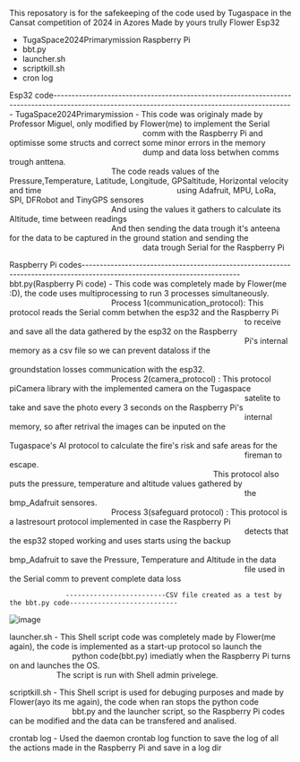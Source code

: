 This reposatory is for the safekeeping of the code used by Tugaspace in the Cansat competition of 2024 in Azores
Made by yours trully Flower
Esp32
- TugaSpace2024Primarymission
Raspberry Pi
- bbt.py
- launcher.sh
- scriptkill.sh
- cron log

Esp32 code-------------------------------------------------------------------------------------------------------------------------------------------------
TugaSpace2024Primarymission - This code was originaly made by Professor Miguel, only modified by Flower(me) to implement the Serial 
&emsp;&emsp;&emsp;&emsp;&emsp;&emsp;&emsp;&emsp;&emsp;&emsp;&emsp;&emsp;&emsp;&emsp;&emsp;&emsp;&emsp;comm with the Raspberry Pi and optimisse some 
                              structs and correct some minor errors in the memory 
                              &emsp;&emsp;&emsp;&emsp;&emsp;&emsp;&emsp;&emsp;&emsp;&emsp;&emsp;&emsp;&emsp;&emsp;&emsp;&emsp;&emsp;dump and data loss betwhen comms trough anttena.<br>
                          &emsp;&emsp;&emsp;&emsp;&emsp;&emsp;&emsp;&emsp;&emsp;&emsp;&emsp;&emsp;&emsp;The code reads values of the Pressure,Temperature, Latitude, Longitude, GPSaltitude, Horizontal velocity and time 
                          &emsp;&emsp;&emsp;&emsp;&emsp;&emsp;&emsp;&emsp;&emsp;&emsp;&emsp;&emsp;&emsp;&emsp;&emsp;&emsp;&emsp;using Adafruit, MPU, LoRa, SPI,                                     DFRobot and TinyGPS sensores <br>
                          &emsp;&emsp;&emsp;&emsp;&emsp;&emsp;&emsp;&emsp;&emsp;&emsp;&emsp;&emsp;&emsp;And using the values it gathers to calculate its Altitude, time between readings <br>
                          &emsp;&emsp;&emsp;&emsp;&emsp;&emsp;&emsp;&emsp;&emsp;&emsp;&emsp;&emsp;&emsp;And then sending the data trough it's anteena for the data to be captured in the ground station and sending the 
                          &emsp;&emsp;&emsp;&emsp;&emsp;&emsp;&emsp;&emsp;&emsp;&emsp;&emsp;&emsp;&emsp;&emsp;&emsp;&emsp;&emsp;data trough Serial for the Raspberry Pi<br>
<p>                              
Raspberry Pi codes--------------------------------------------------------------------------------------------------------------------------
bbt.py(Raspberry Pi code)   - This code was completely made by Flower(me :D), the code uses multiprocessing to run 3 processes simultaneously. <br>
&emsp;&emsp;&emsp;&emsp;&emsp;&emsp;&emsp;&emsp;&emsp;&emsp;&emsp;&emsp;&emsp;Process 1(communication_protocol): This protocol reads the Serial comm betwhen the esp32 and the Raspberry Pi 
&emsp;&emsp;&emsp;&emsp;&emsp;&emsp;&emsp;&emsp;&emsp;&emsp;&emsp;&emsp;&emsp;&emsp;&emsp;&emsp;&emsp;&emsp;&emsp;&emsp;&emsp;&emsp;&emsp;&emsp;&emsp;&emsp;&emsp;&emsp;&emsp;&emsp;to receive and save all the data gathered by the esp32 on the Raspberry 
&emsp;&emsp;&emsp;&emsp;&emsp;&emsp;&emsp;&emsp;&emsp;&emsp;&emsp;&emsp;&emsp;&emsp;&emsp;&emsp;&emsp;&emsp;&emsp;&emsp;&emsp;&emsp;&emsp;&emsp;&emsp;&emsp;&emsp;&emsp;&emsp;&emsp;Pi's internal memory as a csv file so we can prevent dataloss if the 
&emsp;&emsp;&emsp;&emsp;&emsp;&emsp;&emsp;&emsp;&emsp;&emsp;&emsp;&emsp;&emsp;&emsp;&emsp;&emsp;&emsp;&emsp;&emsp;&emsp;&emsp;&emsp;&emsp;&emsp;&emsp;&emsp;&emsp;&emsp;&emsp;&emsp;groundstation losses
                                                                communication with the esp32.<br>
&emsp;&emsp;&emsp;&emsp;&emsp;&emsp;&emsp;&emsp;&emsp;&emsp;&emsp;&emsp;&emsp;Process 2(camera_protocol)       : This protocol piCamera library with the implemented camera on the Tugaspace 
&emsp;&emsp;&emsp;&emsp;&emsp;&emsp;&emsp;&emsp;&emsp;&emsp;&emsp;&emsp;&emsp;&emsp;&emsp;&emsp;&emsp;&emsp;&emsp;&emsp;&emsp;&emsp;&emsp;&emsp;&emsp;&emsp;&emsp;&emsp;&emsp;&emsp;satelite to take and save the photo 
every 3
                                                                seconds on the Raspberry Pi's 
&emsp;&emsp;&emsp;&emsp;&emsp;&emsp;&emsp;&emsp;&emsp;&emsp;&emsp;&emsp;&emsp;&emsp;&emsp;&emsp;&emsp;&emsp;&emsp;&emsp;&emsp;&emsp;&emsp;&emsp;&emsp;&emsp;&emsp;&emsp;&emsp;&emsp;internal memory, so after retrival the images can be inputed on the 
&emsp;&emsp;&emsp;&emsp;&emsp;&emsp;&emsp;&emsp;&emsp;&emsp;&emsp;&emsp;&emsp;&emsp;&emsp;&emsp;&emsp;&emsp;&emsp;&emsp;&emsp;&emsp;&emsp;&emsp;&emsp;&emsp;&emsp;&emsp;&emsp;&emsp;Tugaspace's AI protocol to calculate the fire's risk and safe areas for the 
&emsp;&emsp;&emsp;&emsp;&emsp;&emsp;&emsp;&emsp;&emsp;&emsp;&emsp;&emsp;&emsp;&emsp;&emsp;&emsp;&emsp;&emsp;&emsp;&emsp;&emsp;&emsp;&emsp;&emsp;&emsp;&emsp;&emsp;&emsp;&emsp;&emsp;fireman to escape.<br>
&emsp;&emsp;&emsp;&emsp;&emsp;&emsp;&emsp;&emsp;&emsp;&emsp;&emsp;&emsp;&emsp;&emsp;&emsp;&emsp;&emsp;&emsp;&emsp;&emsp;&emsp;&emsp;&emsp;&emsp;&emsp;&emsp;This protocol also puts the pressure, temperature and altitude values gathered by 
&emsp;&emsp;&emsp;&emsp;&emsp;&emsp;&emsp;&emsp;&emsp;&emsp;&emsp;&emsp;&emsp;&emsp;&emsp;&emsp;&emsp;&emsp;&emsp;&emsp;&emsp;&emsp;&emsp;&emsp;&emsp;&emsp;&emsp;&emsp;&emsp;&emsp;the bmp_Adafruit sensores.<br>
&emsp;&emsp;&emsp;&emsp;&emsp;&emsp;&emsp;&emsp;&emsp;&emsp;&emsp;&emsp;&emsp;Process 3(safeguard protocol)    : This protocol is a lastresourt protocol implemented in case the Raspberry Pi 
&emsp;&emsp;&emsp;&emsp;&emsp;&emsp;&emsp;&emsp;&emsp;&emsp;&emsp;&emsp;&emsp;&emsp;&emsp;&emsp;&emsp;&emsp;&emsp;&emsp;&emsp;&emsp;&emsp;&emsp;&emsp;&emsp;&emsp;&emsp;&emsp;&emsp;detects that the esp32 stoped working and uses starts using the backup 
&emsp;&emsp;&emsp;&emsp;&emsp;&emsp;&emsp;&emsp;&emsp;&emsp;&emsp;&emsp;&emsp;&emsp;&emsp;&emsp;&emsp;&emsp;&emsp;&emsp;&emsp;&emsp;&emsp;&emsp;&emsp;&emsp;&emsp;&emsp;&emsp;&emsp;bmp_Adafruit to save the Pressure, Temperature and Altitude in the data 
&emsp;&emsp;&emsp;&emsp;&emsp;&emsp;&emsp;&emsp;&emsp;&emsp;&emsp;&emsp;&emsp;&emsp;&emsp;&emsp;&emsp;&emsp;&emsp;&emsp;&emsp;&emsp;&emsp;&emsp;&emsp;&emsp;&emsp;&emsp;&emsp;&emsp;file used in the 
                                                                  Serial comm to prevent complete data loss <br>
                                                                  
                  -------------------------CSV file created as a test by the bbt.py code---------------------------
![image](https://github.com/Flower804/Tugaspace_code_2024/assets/146494346/5c40626b-d289-4812-984d-4504ab2178ed)

launcher.sh                - This Shell script code was completely made by Flower(me again), the code is implemented as a start-up protocol so launch the 
&emsp;&emsp;&emsp;&emsp;&emsp;&emsp;&emsp;&emsp;python code(bbt.py) imediatly when the Raspberry Pi turns on and launches the OS.<br>
&emsp;&emsp;&emsp;&emsp;&emsp;&emsp;The script is run with Shell admin privelege.

scriptkill.sh              - This Shell script is used for debuging purposes and made by Flower(ayo its me again), the code when ran stops the python code 
&emsp;&emsp;&emsp;&emsp;&emsp;&emsp;&emsp;&emsp;bbt.py and the launcher script, so the Raspberry Pi codes can be modified and the data can be transfered and analised.

crontab log                - Used the daemon crontab log function to save the log of all the actions made in the Raspberry Pi and save in a log dir

